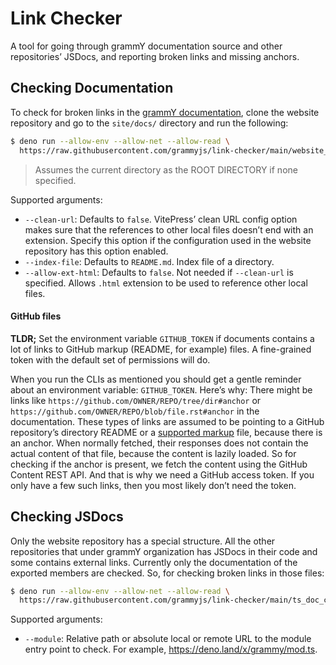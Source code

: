 # Link Checker

A tool for going through grammY documentation source and other repositories’ JSDocs, and reporting broken links and missing
anchors.

## Checking Documentation

To check for broken links in the [grammY documentation](https://github.com/grammyjs/website), clone the website repository and go
to the `site/docs/` directory and run the following:

```sh
$ deno run --allow-env --allow-net --allow-read \
  https://raw.githubusercontent.com/grammyjs/link-checker/main/website_cli.ts [ROOT DIRECTORY]
```

> Assumes the current directory as the ROOT DIRECTORY if none specified.

Supported arguments:

- `--clean-url`: Defaults to `false`. VitePress’ clean URL config option makes sure that the references to other local files
  doesn’t end with an extension. Specify this option if the configuration used in the website repository has this option enabled.
- `--index-file`: Defaults to `README.md`. Index file of a directory.
- `--allow-ext-html`: Defaults to `false`. Not needed if `--clean-url` is specified. Allows `.html` extension to be used to
  reference other local files.

#### GitHub files

**TLDR;** Set the environment variable `GITHUB_TOKEN` if documents contains a lot of links to GitHub markup (README, for example)
files. A fine-grained token with the default set of permissions will do.

When you run the CLIs as mentioned you should get a gentle reminder about an environment variable: `GITHUB_TOKEN`. Here’s why:
There might be links like `https://github.com/OWNER/REPO/tree/dir#anchor` or `https://github.com/OWNER/REPO/blob/file.rst#anchor` in
the documentation. These types of links are assumed to be pointing to a GitHub repository’s directory README or a
[supported markup](https://github.com/github/markup/blob/master/README.md#markups) file, because there is an anchor. When normally
fetched, their responses does not contain the actual content of that file, because the content is lazily loaded. So for checking
if the anchor is present, we fetch the content using the GitHub Content REST API. And that is why we need a GitHub access token.
If you only have a few such links, then you most likely don’t need the token.

## Checking JSDocs

Only the website repository has a special structure. All the other repositories that under grammY organization has JSDocs in their
code and some contains external links. Currently only the documentation of the exported members are checked. So, for checking
broken links in those files:

```sh
$ deno run --allow-env --allow-net --allow-read \
  https://raw.githubusercontent.com/grammyjs/link-checker/main/ts_doc_cli.ts --module <MODULE>
```

Supported arguments:

- `--module`: Relative path or absolute local or remote URL to the module entry point to check. For example,
  https://deno.land/x/grammy/mod.ts.
